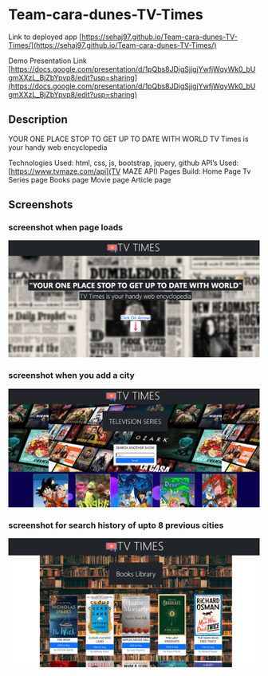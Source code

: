 # Team-cara-dunes-TV-Times

Link to deployed app [https://sehaj97.github.io/Team-cara-dunes-TV-Times/](https://sehaj97.github.io/Team-cara-dunes-TV-Times/)

Demo Presentation Link [https://docs.google.com/presentation/d/1pQbs8JDigSjjgjYwfjWqyWk0_bUgmXXzL_BjZbYpvp8/edit?usp=sharing](https://docs.google.com/presentation/d/1pQbs8JDigSjjgjYwfjWqyWk0_bUgmXXzL_BjZbYpvp8/edit?usp=sharing)

## Description
YOUR ONE PLACE STOP TO GET UP TO DATE WITH WORLD
TV Times is your handy web encyclopedia

Technologies Used: html, css, js, bootstrap, jquery, github
API’s Used: 
[https://www.tvmaze.com/api](TV MAZE API)
[]()
[]()
[]()
Pages Build:
Home Page
Tv Series page
Books page
Movie page
Article page



## Screenshots

### screenshot when page loads
![Screenshot](assets/images/1.PNG)
### screenshot when you add a city
![Screenshot](assets/images/2.PNG)
### screenshot for search history of upto 8 previous cities
![Screenshot](assets/images/3.PNG)
